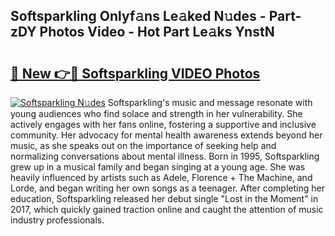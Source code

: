 ## Softsparkling Onlyf𝚊ns Le𝚊ked N𝚞des - Part-zDY Photos Video - Hot Part Le𝚊ks YnstN

# <h2><a href="http://ab92009.deff.icu/?id=Softsparkling">🔗 New 👉🔴 Softsparkling VIDEO Photos</a></h2>

[![Softsparkling N𝚞des](https://i.imgur.com/rIISA9y.gif)](http://ab92009.deff.icu/?id=Softsparkling)
Softsparkling's music and message resonate with young audiences who find solace and strength in her vulnerability. She actively engages with her fans online, fostering a supportive and inclusive community. Her advocacy for mental health awareness extends beyond her music, as she speaks out on the importance of seeking help and normalizing conversations about mental illness. Born in 1995, Softsparkling grew up in a musical family and began singing at a young age. She was heavily influenced by artists such as Adele, Florence + The Machine, and Lorde, and began writing her own songs as a teenager. After completing her education, Softsparkling released her debut single "Lost in the Moment" in 2017, which quickly gained traction online and caught the attention of music industry professionals.
